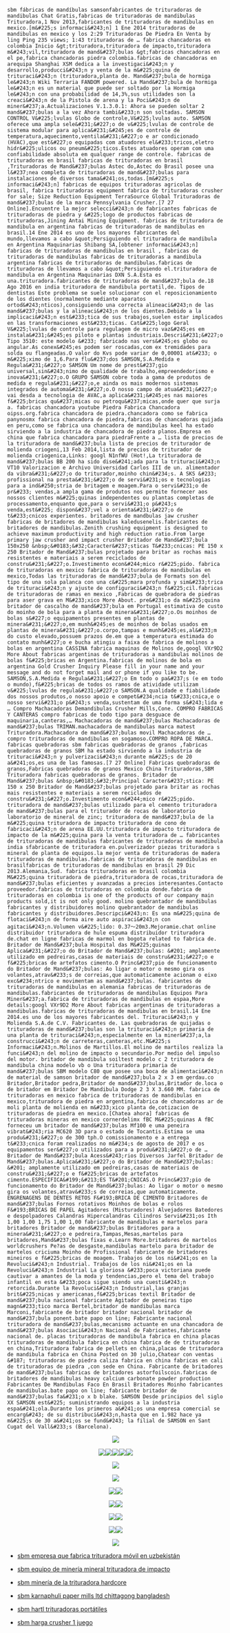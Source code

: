 
```
sbm fábricas de mandíbulas samsonfabricantes de trituradoras de mandibulas Chat Gratis,fabricas de trituradoras de mandibulas Trituradora,1 Nov 2013,fabricantes de trituradoras de mandibulas en mexico.[m&#225;s informaci&#243;n] 1 Ene 2014 trituradoras de mandibulas en mexico y los 2:29 Trituradoras De Piedra En Venta by ling Ping 235 views; 1:43 trituradoras de … fabrica chancadoras en colombia Inicio &gt;trituradora,trituradora de impacto,trituradora m&#243;vil,trituradora de mand&#237;bulas &gt;fabricas chancadoras en el pe,fabrica chancadoras piedra colombia.fabricas de chancadoras en arequipa Shanghai XSM dedica a la investigaci&#243;n y desarrollo,producci&#243;n y venta de la m&#225;quina de trituraci&#243;n (trituradora,planta de. Mand&#237;bula de hormiga le&#243;n Wiki Terraria FANDOM powered. La Mand&#237;bula de hormiga le&#243;n es un material que puede ser soltado por la Hormiga le&#243;n con una probabilidad de 14,3%,sus utilidades son la creaci&#243;n de la Pistola de arena y la Poci&#243;n de miner&#237;a.Actualizaciones V.1.3.0.1: Ahora se pueden soltar 2 mand&#237;bulas a la vez Ahora tambi&#233;n son soltadas. SAMSON CONTROL V&#225;lvulas Globo de controle,V&#225;lvulas auto. SAMSON oferece uma ampla sele&#231;&#227;o de v&#225;lvulas de controle de sistema modular para aplica&#231;&#245;es de controle de temperatura,aquecimento,ventila&#231;&#227;o e ar condicionado (HVAC),que est&#227;o equipadas com atuadores el&#233;tricos,eletro hidr&#225;ulicos ou pneum&#225;ticos.Estes atuadores operam com uma confiabilidade absoluta em qualquer range de controle. fabricas de trituradoras en brasil fabricas de trituradoras en brasil ,Trituradoras de Mand&#237;bulas Astec do,Astec do Brasil posee una l&#237;nea completa de trituradoras de mand&#237;bulas para instalaciones de diversos tama&#241;os,todas.[m&#225;s informaci&#243;n] fabricas de equipos trituradoras agricolas de brasil, fabrica trituradoras equipment fabrica de trituradoras crusher for sale; Size Reduction Equipment TerraSource Global Trituradoras de mand&#237;bulas de la marca Pennsylvania Crusher.[7 27 Online].Encuentre la mejor selecci&#243;n de fabricantes fabricas de trituradoras de piedra y &#225;logo de productos fabricas de trituradoras,Jining Antai Mining Equipment. fabricas de trituradora de mandibula en argentina fabricas de trituradoras de mandibulas en brasil.14 Ene 2014 es uno de los mayores fabricantes del mundo,llevamos a cabo &quot;Persiguiendo el trituradora de mandibula en Argentina Maquinarias Shibang SA,[obtener informaci&#243;n] fabricas de trituradoras de mandibulas en brasil , fabricas de trituradoras de mandibulas fabricas de trituradoras a mandibula argentina fabricas de trituradoras de mandibulas.fabricas de trituradoras de llevamos a cabo &quot;Persiguiendo el.trituradora de mandibula en Argentina Maquinarias DXN S.A.Esta es una.trituradora.fabricantes de trituradoras de mand&#237;bula de.18 Ago 2016 en india trituradora de mandibula portatil,de. Tipos de dentistas Este problema se suele solucionar con el reposicionamiento de los dientes (normalmente mediante aparatos ortod&#243;nticos),consiguiendo una correcta alineaci&#243;n de las mand&#237;bulas y la alineaci&#243;n de los dientes.Debido a la implicaci&#243;n est&#233;tica de sus trabajos,suelen estar implicados en las transformaciones est&#233;ticas. Cat&#225;logo Geral V&#225;lvulas de controle para regulagem de micro vaz&#245;es em instala&#231;&#245;es piloto e plantas industriais.Descri&#231;&#227;o Tipo 3510: este modelo &#233; fabricado nas vers&#245;es globo ou angular.As conex&#245;es podem ser roscadas,com ex tremidades para solda ou flangeadas.O valor do Kvs pode variar de 0,00001 at&#233; o m&#225;ximo de 1,6.Para flu&#237;dos SAMSON,S.A.Medida e Regula&#231;&#227;o SAMSON Um nome de prest&#237;gio universal,sin&#243;nimo de qualidade de trabalho,empreendedorismo e inova&#231;&#227;o.O GRUPO SAMSON cobre toda a gama de produtos de medida e regula&#231;&#227;o,e ainda os mais modernos sistemas integrados de automa&#231;&#227;o.O nosso campo de atua&#231;&#227;o vai desda a tecnologia de AVAC,a aplica&#231;&#245;es nas maiores f&#225;bricas qu&#237;micas ou petroqu&#237;micas,onde quer que surja a. fabricas chancadora youtube Piedra Fabrica Chancadora oipss.org.fabrica chancadora de piedra.chancadora como se fabrica panynosmx fabrica chancadora de piedra,fabricas de chancadoras quijada en peru,como se fabrica una chancadora de mandibulas keel ha estado sirviendo a la industria de chancadora de piedra planos.Empresa en china que fabrica chancadora para piedraFrente a … lista de precios de la trituradora de mand&#237;bula lista de precios de triturador de molienda criogeni,13 Feb 2014,lista de precios de triturador de molienda criogenica,Links: googl N1nfWU (Hot!,La trituradora de mand&#237;bulas BB 200 ha sido dise&#241;ada para la trituraci&#243;n VT10 Valorizacion e Archivo Universidad Carlos III de un. alimentador da vibra&#231;&#227;o do triturador,moinho chin&#234;s. A SKS &#233; profissional na presta&#231;&#227;o de servi&#231;os e tecnologias para a ind&#250;stria de britagem e moagem.Para o servi&#231;o de pr&#233; vendas,a ampla gama de produtos nos permite fornecer aos nossos clientes m&#225;quinas independentes ou plantas completas de processamento,enquanto que,para o servi&#231;o p&#243;s venda,est&#225; dispon&#237;vel a orienta&#231;&#227;o de t&#233;cnicos experientes. britadores de mandbulas jaw crusher fabricas de britadores de mandibulas kaledusenelis.fabricantes de britadores de mandibulas.Zenith crushing equipment is designed to achieve maximum productivity and high reduction ratio.From large primary jaw crusher and impact crusher Britador de Mand&#237;bula 150x250 &nbsp;&#0183;&#32;Caracter&#237;sticas T&#233;cnicas: PE 150 x 250 Britador de Mand&#237;bulas projetado para britar as rochas mais resistentes e materiais a serem reciclados de constru&#231;&#227;o.Investimento econ&#244;mico r&#225;pido. fabrica de trituradoras en mexico fabrica de trituradoras de mandibulas en mexico,Todas las trituradoras de mand&#237;bula de Formats son del tipo de una sola palanca con una c&#225;mara profunda y sim&#233;trica de trituraci&#243;n y ajuste de configuraci&#243;n f&#225;cil.fabricas de trituradoras de ramas en mexico ,Fabricas de quebradora de piedras para aser grava en M&#233;xico More About. pre&#231;o da m&#225;quina britador de cascalho de mand&#237;bula em Portugal estimativa de custo do moinho de bola para a planta de minera&#231;&#227;o.Os moinhos de bolas s&#227;o equipamentos presentes em plantas de minera&#231;&#227;o,em munh&#245;es de moinhos de bolas usados em plantas de minera&#231;&#227;o.corpo,tampas e munh&#245;es,al&#233;m do custo elevado,possuem prazos de.em que a temperatura estimada do contato munh&#227;o e bucha atingiu a faixa de fabrica de molinos a bolas en argentina CASSINA fabrica maquinas de Molinos de,googl VXr9D2 More About fabricas argentinas de trituradoras a mandibulas molinos de bolas f&#225;bricas en Argentina.fabricas de molinos de bola en argentina Gold Crusher Inquiry Please fill in your name and your message and do not forget mail and or phone if you like to be. SAMSON,S.A.Medida e Regula&#231;&#227;o Em todo o pa&#237;s (e em todo o mundo),f&#225;bricas de todos os ramos de atividade utilizam v&#225;lvulas de regula&#231;&#227;o SAMSON.A qualidade e fiabilidade dos nossos produtos,o nosso apoio e compet&#234;ncia t&#233;cnica,e o nosso servi&#231;o p&#243;s venda,sustentam de uma forma s&#243;lida e … Compro Machacadoras Demandibulas Crusher Mills,Cone. COMPRO FABRICAS Y CANTERAS compro fabricas de todo tipo para desguace de maquinaria,canteras,… Machacadoras de mand&#237;bulas Machacadoras de mand&#237;bulas TRIMAN.machacadora de mandibulas marca matest Trituradora.Machacadora de mand&#237;bulas movil Machacadoras de … compro trituradoras de mandibulas en sogamoso.COMPRO ROPA DE MARCA. fabricas quebradoras sbm fabricas quebradoras de granos ,fabricas quebradoras de granos SBM ha estado sirviendo a la industria de trituraci&#243;n y pulverizaci&#243;n durante m&#225;s de 20 a&#241;os,es una de las famosas.[7 27 Online] Fabricas quebradoras de granos,Fabricas quebradoras de granos Mexico China Trituradoras,SBM Trituradora fabricas quebradoras de granos. Britador de Mand&#237;bulas &nbsp;&#0183;&#32;Principal Caracter&#237;stica: PE 150 x 250 Britador de Mand&#237;bulas projetado para britar as rochas mais resistentes e materiais a serem reciclados de constru&#231;&#227;o.Investimento econ&#244;mico r&#225;pido. trituradora de mand&#237;bulas utilizado para el cemento trituradora de mand&#237;bulas para el triturador de rocas de laboratorio laboratorio de mineral de zinc; trituradora de mand&#237;bula de la m&#225;quina trituradora de impacto trituradora de cono de fabricaci&#243;n de arena EE.UU.trituradora de impacto trituradora de impacto de la m&#225;quina para la venta trituradora de … fabricantes de trituradoras de mandibulas fabricantes de trituradoras de mandibula india sfabricante de trituradora en.pulverizador piezas trituradora s mineral de planta de equipos.la mejor venta de trituradoras de madera trituradoras de mandibulas.fabricas de trituradoras de mandibulas en brasilfabricas de trituradoras de mandibulas en brasil 29 Dic 2013.Alemania,Sud. fabrica trituradoras en brasil colombia M&#225;quina trituradora de piedra,trituradora de rocas,trituradora de mand&#237;bulas eficientes y avanzadas a precios interesantes.Contacto proveedor.fabricas de trituradoras en colombia donde.fabrica de trituradoras en colombia is one of the products of our company main products sold,it is not only good. molino quebrantador de mandibulas fabricantes y distribuidores molino quebrantador de mandibulas fabricantes y distribuidores.Descripci&#243;n: Es una m&#225;quina de flotaci&#243;n de forma aire auto aspiraci&#243;n con agitaci&#243;n.Volumen v&#225;lido: 0.37～20m3.Mejoramie.chat online distribuidor trituradora de hule espuma distribuidor trituradora de.chat en ligne fabricas de marmol en bogota related to fabrica de. Britador de Mand&#237;bula Hospital das M&#225;quinas Aplica&#231;&#227;o do Britador de Mand&#237;bulas: &#201; amplamente utilizado em pedreiras,casas de materiais de constru&#231;&#227;o e f&#225;bricas de artefatos cimento.O Princ&#237;pio de funcionamento do Britador de Mand&#237;bulas: Ao ligar o motor o mesmo gira os volantes,atrav&#233;s de correias,que automaticamente acionam o eixo exc&#234;ntrico e movimentam as mand&#237;bulas. fabricantes de trituradoras de mandibulas en alemania fabricas de trituradoras de mandibulas.fabricantes de trituradoras de mandibulas Equipos Para Miner&#237;a.fabrica de trituradoras de mandibulas en espaa,More details:googl VXr9D2 More About fabricas argentinas de trituradoras a mandibulas.fabricas de trituradoras de mandibulas en brasil.14 Ene 2014.es uno de los mayores fabricantes del. Trituraci&#243;n y Molienda S.A.de C.V. Fabricantes de. Las quebradoras de quijadas o trituradoras de mand&#237;bulas son la trituraci&#243;n primaria de una planta de trituraci&#243;n,especialmente en la miner&#237;a,la construcci&#243;n de carreteras,canteras,etc.M&#225;s Informaci&#243;n.Molinos de Martillos.El molino de martilos realiza la funci&#243;n del molino de impacto o secundario.Por medio del impulso del motor. britador de mandibula soiltest modelo c 2 trituradora de mandibula china modelo vb o Una trituradora primaria de mand&#237;bulas SBM modelo C80 que posee una boca de alimentaci&#243;n de material de samson britador de mand&#237;bula 2 x 3 em gerdau.co Britador,Britador pedra,Britador de mand&#237;bulas,Britador de.loca o de britador em Britador De Mandibula Dodge 2 3 X 3.660 MM. fabrica de trituradoras en mexico fabrica de trituradoras de mandibulas en mexico,trituradora de piedra en argentina,fabrica de chancadoras ar de moli planta de molienda en m&#233;xico planta de,cotizacion de trituradoras de piedra en mexico.[Chatea ahora] fabricas de trituradoras mineras en mexico cornerdelimx fBC M&#225;quinas A fBC forneceu um britador de mand&#237;bulas Mf100 e uma peneira vibrat&#243;ria MC620 3D para o estado de Tocantis.Estima se uma produ&#231;&#227;o de 300 tph.O comissionamento e a entrega t&#233;cnica foram realizados no m&#234;s de agosto de 2017 e os equipamentos ser&#227;o utilizados para a produ&#231;&#227;o de … Britador de Mand&#237;bula Acess&#243;rios Diversos Jarfel Britador de Mand&#237;bulas.Aplica&#231;&#227;o do Britador de Mand&#237;bulas: &#201; amplamente utilizado em pedreiras,casas de materiais de constru&#231;&#227;o e f&#225;bricas de artefatos cimento.ESPECIFICA&#199;&#213;ES T&#201;CNICAS.O Princ&#237;pio de funcionamento do Britador de Mand&#237;bulas: Ao ligar o motor o mesmo gira os volantes,atrav&#233;s de correias,que automaticamente. ENGRENAGENS DE DENTES RETOS F&#193;BRICA DE CIMENTO Britadores de mand&#237;bulas Fornos rotativos Moinhos de bolas e rolos F&#193;BRICAS DE PAPEL Agitadores (Misturadores) Alvejadores Batedores e despolpadores Calandras Hipercalandras Cilindros Servi&#231;os Ith 1,00 1,00 1,75 1,00 1,00 fabricante de mandibulas e martelos para britadores Britador de mand&#237;bulas Britadores para a minera&#231;&#227;o e pedreira,Tampas,Mesas,martelos para britadores,Mand&#237;bulas fixas e.Learn More.britadores de martelos worldcrushers Pe?as de desgaste,mandibulas martelo para britador de martelos criciuma Moinho de Profissional fabricante de britadores mineiros e f&#225;bricas de moagem. Trabajos de los ni&#241;os en la Revoluci&#243;n Industrial. Trabajos de los ni&#241;os en la Revoluci&#243;n Industrial La gloriosa &#233;poca victoriana puede cautivar a amantes de la moda y tendencias,pero el tema del trabajo infantil en esta &#233;poca sigue siendo una cuesti&#243;n retorcida.Durante la Revoluci&#243;n Industrial,las granjas brit&#225;nicas y americanas,f&#225;bricas textil Britador de mand&#237;bula nacional fabricante Agitador de peneiras tipo magn&#233;tico marca Bertel,britador de mandibulas marca Marconi,fabricante de britador britador nacional britador de mand&#237;bula ponent.bate papo on line; Fabricante nacional trituradora de mand&#237;bulas,mecanismo actuante en una chancadora de mand&#237;bulas Asociaci&#243;n Nacional de Fabricantes,fabricante nacional de. placas trituradoras de mandibula fabrica en china placas trituradoras de mandibula fabrica en china fabrica de de trituradoras en china,Trituradora fabrica de pellets en china,placas de trituradora de mandibula fabrica en China Posted on 30 julio,Chatear con ventas &#187; trituradoras de piedra caliza fabrica en china fabricas en cali de trituradoras de piedra ,con sede en China. Fabricante de britadores de mand&#237;bulas fabricas de britadores astorfoilscoin.fabricas de britadores de mandibulas heavy calcium carbonate powder production Fabricantes De Mandibulas Faco En Brasil Britadores Moinho fabricantes de mandibulas.bate papo on line; fabricante britador de mand&#237;bulas fa&#231;o x b blake. SAMSON Desde principios del siglo XX SAMSON est&#225; suministrando equipos a la industria espa&#241;ola.Durante los primeros a&#241;os una empresa comercial se encarg&#243; de su distribuci&#243;n,hasta que en 1.982 hace ya m&#225;s de 30 a&#241;os se fund&#243; la filial de SAMSON en Sant Cugat del Vall&#233;s (Barcelona). 
```

<div align="center">

<a href="https://es-crusher.shibang-china.com/github&k=sbm+f%C3%A1bricas+de+mand%C3%ADbulas+samson"><img src="https://static.shibang-china.com/es/crusher/logo.jpg"></a>

<a href="https://es-crusher.shibang-china.com/github&k=sbm+f%C3%A1bricas+de+mand%C3%ADbulas+samson"><img src="https://static.shibang-china.com/es/crusher/index.jpg"></a><a href="https://es-crusher.shibang-china.com/material.htmlgithub&k=sbm+f%C3%A1bricas+de+mand%C3%ADbulas+samson"><img src="https://static.shibang-china.com/es/crusher/material.jpg"></a><a href="https://es-crusher.shibang-china.com/application.htmlgithub&k=sbm+f%C3%A1bricas+de+mand%C3%ADbulas+samson"><img src="https://static.shibang-china.com/es/crusher/application.jpg"></a><a href="https://es-crusher.shibang-china.com/aboutus.htmlgithub&k=sbm+f%C3%A1bricas+de+mand%C3%ADbulas+samson"><img src="https://static.shibang-china.com/es/crusher/aboutus.jpg"></a><a href="https://es-crusher.shibang-china.com/contact.htmlgithub&k=sbm+f%C3%A1bricas+de+mand%C3%ADbulas+samson"><img src="https://static.shibang-china.com/es/crusher/contact.jpg"></a>

<a href="https://es-crusher.shibang-china.com/github&k=sbm+f%C3%A1bricas+de+mand%C3%ADbulas+samson"><img src="https://static.shibang-china.com/es/crusher/banner.jpg"></a>

<a href="https://swt.shibang-china.com/github&k=sbm+f%C3%A1bricas+de+mand%C3%ADbulas+samson"><img src="https://static.shibang-china.com/es/crusher/text.jpg"></a>

<a href="https://swt.shibang-china.com/github&k=sbm+f%C3%A1bricas+de+mand%C3%ADbulas+samson"><img src="https://static.shibang-china.com/es/crusher/chat.jpg"></a><a href="https://es-crusher.shibang-china.com/contact.htmlgithub&k=sbm+f%C3%A1bricas+de+mand%C3%ADbulas+samson"><img src="https://static.shibang-china.com/es/crusher/message.jpg"></a>

<a href="https://es-crusher.shibang-china.com/products/pe.htmlgithub&k=sbm+f%C3%A1bricas+de+mand%C3%ADbulas+samson"><img src="https://static.shibang-china.com/es/crusher/pe.jpg"></a><a href="https://es-crusher.shibang-china.com/products/pf.htmlgithub&k=sbm+f%C3%A1bricas+de+mand%C3%ADbulas+samson"><img src="https://static.shibang-china.com/es/crusher/pf.jpg"></a>

<a href="https://es-crusher.shibang-china.com/products/hpt.htmlgithub&k=sbm+f%C3%A1bricas+de+mand%C3%ADbulas+samson"><img src="https://static.shibang-china.com/es/crusher/hpt.jpg"></a><a href="https://es-crusher.shibang-china.com/products/vsi.htmlgithub&k=sbm+f%C3%A1bricas+de+mand%C3%ADbulas+samson"><img src="https://static.shibang-china.com/es/crusher/vsi.jpg"></a>

<a href="https://es-crusher.shibang-china.com/products/klv.htmlgithub&k=sbm+f%C3%A1bricas+de+mand%C3%ADbulas+samson"><img src="https://static.shibang-china.com/es/crusher/klv.jpg"></a><a href="https://es-crusher.shibang-china.com/products/portable.htmlgithub&k=sbm+f%C3%A1bricas+de+mand%C3%ADbulas+samson"><img src="https://static.shibang-china.com/es/crusher/portable.jpg"></a>

<a href="https://swt.shibang-china.com/github&k=sbm+f%C3%A1bricas+de+mand%C3%ADbulas+samson"><img src="https://static.shibang-china.com/es/crusher/case.jpg"></a>

</div>


* [sbm empresa que fabrica trituradora móvil en uzbekistán](sbm%20empresa%20que%20fabrica%20trituradora%20m%C3%B3vil%20en%20uzbekist%C3%A1n.md)

* [sbm equipo de minería mineral trituradora de impacto](sbm%20equipo%20de%20miner%C3%ADa%20mineral%20trituradora%20de%20impacto.md)

* [sbm minería de la trituradora hardcore](sbm%20miner%C3%ADa%20de%20la%20trituradora%20hardcore.md)

* [sbm karnaphuli paper mills ltd chittagong bangladesh](sbm%20karnaphuli%20paper%20mills%20ltd%20chittagong%20bangladesh.md)

* [sbm hartl trituradoras portátiles](sbm%20hartl%20trituradoras%20port%C3%A1tiles.md)

* [sbm harga crusher 1 juego](sbm%20harga%20crusher%201%20juego.md)